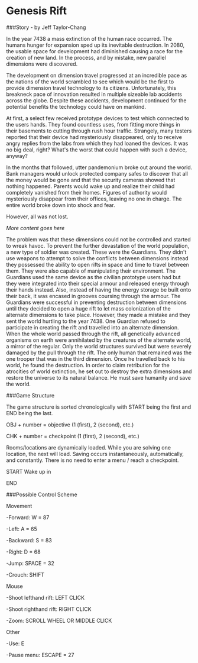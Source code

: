 Genesis Rift
============

###Story - by Jeff Taylor-Chang

In the year 7438 a mass extinction of the human race occurred. The humans hunger for expansion sped up its inevitable
 destruction. In 2080, the usable space for development had diminished causing a race for the creation of new land. In the
 process, and by mistake, new parallel dimensions were discovered.
 
The development on dimension travel progressed at an incredible pace as the nations of the world scrambled to see which would be the
 first to provide dimension travel technology to its citizens. Unfortunately, this breakneck pace of innovation resulted
 in multiple sizeable lab accidents across the globe. Despite these accidents, development continued for the potential
 benefits the technology could have on mankind.

At first, a select few received prototype devices to test which connected to the users hands. They found countless uses, from fitting more things
 in their basements to cutting through rush hour traffic. Strangely, many testers reported that their device
 had mysteriously disappeared, only to receive angry replies from the labs from which they had loaned the devices.
 It was no big deal, right? What's the worst that could happen with such a device, anyway?

In the months that followed, utter pandemonium broke out around the world. Bank managers would unlock protected
 company safes to discover that all the money would be gone and that the security cameras showed that nothing happened.
 Parents would wake up and realize their child had completely vanished from their homes. Figures of authority would
 mysteriously disappear from their offices, leaving no one in charge. The entire world broke down into shock and fear.

However, all was not lost.


*More content goes here*

The problem was that these dimensions could not be controlled and started to wreak havoc. To prevent the further devastation of the world population, a new type of soldier was created.
 These were the Guardians. They didn't use weapons to attempt to solve the conflicts between dimensions
 instead they possessed the ability to open rifts in space and time to travel between them. They were also capable of manipulating
 their environment. The Guardians used the same device as the civilian prototype users had but they were integrated into their special armour and released energy through their hands instead.
 Also, instead of having the energy storage be built onto their back, it was encased in grooves coursing through the armour.
 The Guardians were successful in preventing destruction between dimensions until they decided to open
 a huge rift to let mass colonization of the alternate dimensions to take place. 
 However, they made a mistake and they sent the world hurtling to the year 7438. One Guardian refused to participate in
 creating the rift and travelled into an alternate dimension. When the whole world passed through the rift, all genetically
 advanced organisms on earth were annihilated by the creatures of the alternate world, a mirror of the regular. Only the
 world structures survived but were severely damaged by the pull through the rift. The only human that remained was the one
 trooper that was in the third dimension. Once he travelled back to his world, he found the destruction. In order to claim
 retribution for the atrocities of world extinction, he set out to destroy the extra dimensions and restore the universe to
 its natural balance. He must save humanity and save the world.

###Game Structure

The game structure is sorted chronologically with START being the first and END being the last.

OBJ + number = objective (1 (first), 2 (second), etc.)

CHK + number = checkpoint (1 (first), 2 (second), etc.)

Rooms/locations are dynamically loaded. While you are solving one location, the next will load.
Saving occurs instantaneously, automatically, and constantly. There is no need to enter a menu / reach a checkpoint.

START
Wake up in 





END

###Possible Control Scheme

Movement

 -Forward: W = 87
 
 -Left: A = 65
 
 -Backward: S = 83
 
 -Right: D = 68
 
 -Jump: SPACE = 32
 
 -Crouch: SHIFT
  
Mouse
 
 -Shoot lefthand rift: LEFT CLICK
 
 -Shoot righthand rift: RIGHT CLICK
 
 -Zoom: SCROLL WHEEL OR MIDDLE CLICK
 
Other

 -Use: E

 -Pause menu: ESCAPE = 27


